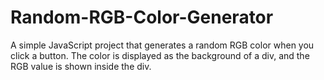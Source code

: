 # Random-RGB-Color-Generator
A simple JavaScript project that generates a random RGB color when you click a button. The color is displayed as the background of a div, and the RGB value is shown inside the div.
